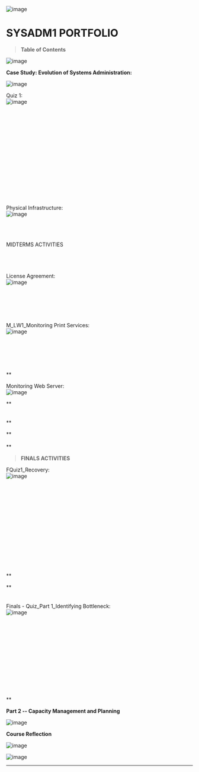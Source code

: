 ![image](https://github.com/user-attachments/assets/31880acf-d86e-4396-ac0e-2f59bdbb8bae)


# SYSADM1 PORTFOLIO

> **Table of Contents**

![image](https://github.com/user-attachments/assets/42d43d22-07ae-4df6-9cbf-f5290ee183d4)


**Case Study: Evolution of Systems Administration:**

![image](https://github.com/user-attachments/assets/0702d34c-9a85-4132-8cb9-036665763a64)


Quiz 1:\
![image](https://github.com/user-attachments/assets/c2f78eab-28b0-4396-953d-dc0e4cebff5e)

\
\
\
\
\
\
\
\
\
\
\
\
\
\
\
Physical Infrastructure:\
![image](https://github.com/user-attachments/assets/320e0c78-c568-4cb2-b333-dd57c62ff4b2)

\
\
\
MIDTERMS ACTIVITIES\
\
\
\
\
License Agreement:\
![image](https://github.com/user-attachments/assets/475a9393-1be8-48fc-9188-75aec458ca9a)

\
\
\
\
\
M_LW1_Monitoring Print Services:\
![image](https://github.com/user-attachments/assets/9aaedb14-1062-4ee1-a882-edaf159b3923)

\
\
\
\
\
**


Monitoring Web Server:\
![image](https://github.com/user-attachments/assets/b31c3b49-ae39-4d3f-bd67-0c66c9ae685f)


**\
\
\
**

**\
\
**

> **FINALS ACTIVITIES**

FQuiz1_Recovery:\
![image](https://github.com/user-attachments/assets/da896385-0db5-4a2e-9ea0-2c470524c924)

\
\
\
\
\
\
\
\
\
\
\
\
\
\
**

**\
\
\
Finals - Quiz_Part 1_Identifying Bottleneck:\
![image](https://github.com/user-attachments/assets/61022ee6-9128-408d-9a13-0769788ae790)

\
\
\
\
\
\
\
\
\
\
\
\
**

**Part 2 -- Capacity Management and Planning**

![image](https://github.com/user-attachments/assets/e69af7cb-f426-482a-9979-cc817644a0c1)


**Course Reflection**

![image](https://github.com/user-attachments/assets/290052f6-bc1f-4db0-8182-3baae2dd93f9)

![image](https://github.com/user-attachments/assets/0d795621-f733-4d3b-89aa-c9cd0424af13)

  -----------------------------------------------------------------------
